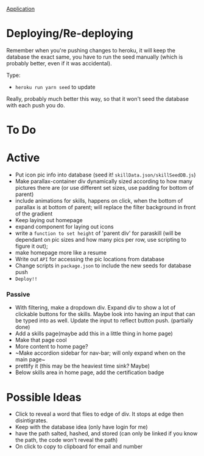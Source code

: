 [Application](https://evening-beach-49814.herokuapp.com/portfolio)

# Deploying/Re-deploying

Remember when you're pushing changes to heroku, it will keep the database the exact same, you have to run the seed manually (which is probably better, even if it was accidental).

Type: 
* `heroku run yarn seed` to update

Really, probably much better this way, so that it won't seed the database with each push you do.


# To Do

# Active

* Put icon pic info into database (seed it! `skillData.json/skillSeedDB.js`)
* Make parallax-container div dynamically sized according to how many pictures there are (or use different set sizes, use padding for bottom of parent)
* include animations for skills, happens on click, when the bottom of parallax is at bottom of parent; will replace the filter background in front of the gradient
* Keep laying out homepage
* expand component for laying out icons
* write a `function to set height` of 'parent div' for paraskill (will be dependant on pic sizes and how many pics per row, use scripting to figure it out);
* make homepage more like a resume
* Write out `API` for accessing the pic locations from database
* Change scripts in `package.json` to include the new seeds for database push
* `Deploy!!`

### Passive

* With filtering, make a dropdown div. Expand div to show a lot of clickable buttons for the skills. Maybe look into having an input that can be typed into as well. Update the input to reflect button push. (partially done)
* Add a skills page(maybe add this in a little thing in home page)
* Make that page cool
* More content to home page?
* ~Make accordion sidebar for nav-bar; will only expand when on the main page~
* prettify it (this may be the heaviest time sink? Maybe)
* Below skills area in home page, add the certification badge

# Possible Ideas

* Click to reveal a word that flies to edge of div. It stops at edge then disintigrates.
* Keep with the database idea (only have login for me)
* have the path salted, hashed, and stored (can only be linked if you know the path, the code won't reveal the path)
* On click to copy to clipboard for email and number